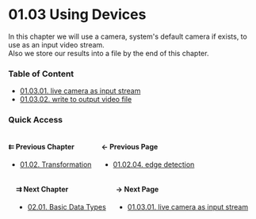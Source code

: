 # 01.03 Using Devices

In this chapter we will use a camera, system's default camera if exists, to
use as an input video stream.  
Also we store our results into a file by the end of this chapter.

### Table of Content

* [01.03.01. live camera as input stream](./01.camera.md)
* [01.03.02. write to output video file](./02.writer.md)

### Quick Access

<div class="previous_chapter" style="float:left">

#### &#8647; Previous Chapter

* [01.02. Transformation](./../../01.the_basics/02.transformation/00.README.md)
</div>

<div class="previous_page" style="float:left;margin-left:20px;margin-right:20px">

#### &#8592; Previous Page

* [01.02.04. edge detection](./../../01.the_basics/02.transformation/04.edge-detection.md)

</div>
<div class="next_page" style="float:right;margin-left:20px;margin-right:20px">

#### &#8594; Next Page

* [01.03.01. live camera as input stream](./../../01.the_basics/03.devices/01.camera.md)

</div>
<div class="next_chapter" style="float:right">

#### &#8649; Next Chapter

* [02.01. Basic Data Types](./../../02.data_types/01.basics/00.README.md)

</div>
